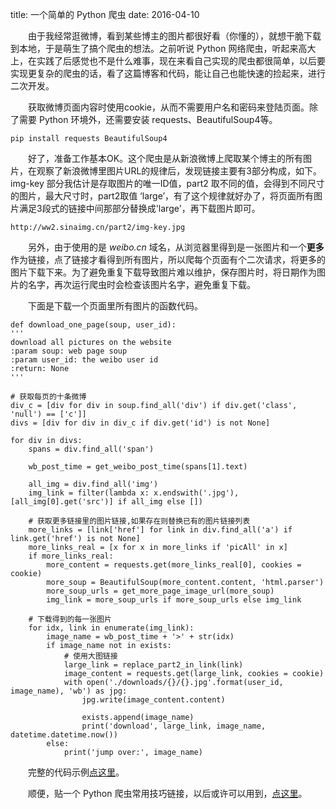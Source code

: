 title: 一个简单的 Python 爬虫
date: 2016-04-10

&emsp;&emsp;由于我经常逛微博，看到某些博主的图片都很好看（你懂的），就想干脆下载到本地，于是萌生了搞个爬虫的想法。之前听说 Python 网络爬虫，听起来高大上，在实践了后感觉也不是什么难事，现在来看自己实现的爬虫都很简单，以后要实现更复杂的爬虫的话，看了这篇博客和代码，能让自己也能快速的捡起来，进行二次开发。

&emsp;&emsp;获取微博页面内容时使用cookie，从而不需要用户名和密码来登陆页面。除了需要 Python 环境外，还需要安装 requests、BeautifulSoup4等。

    pip install requests BeautifulSoup4

&emsp;&emsp;好了，准备工作基本OK。这个爬虫是从新浪微博上爬取某个博主的所有图片，在观察了新浪微博里图片URL的规律后，发现链接主要有3部分构成，如下。img-key 部分我估计是存取图片的唯一ID值，part2 取不同的值，会得到不同尺寸的图片，最大尺寸时，part2取值 ‘large’，有了这个规律就好办了，将页面所有图片满足3段式的链接中间那部分替换成'large'，再下载图片即可。


    http://ww2.sinaimg.cn/part2/img-key.jpg

&emsp;&emsp;另外，由于使用的是 *weibo.cn* 域名，从浏览器里得到是一张图片和一个**更多**作为链接，点了链接才看得到所有图片，所以爬每个页面有个二次请求，将更多的图片下载下来。为了避免重复下载导致图片难以维护，保存图片时，将日期作为图片的名字，再次运行爬虫时会检查该图片名字，避免重复下载。

&emsp;&emsp;下面是下载一个页面里所有图片的函数代码。


    def download_one_page(soup, user_id):
    '''
    download all pictures on the website
    :param soup: web page soup
    :param user_id: the weibo user id
    :return: None
    '''

    # 获取每页的十条微博
    div_c = [div for div in soup.find_all('div') if div.get('class', 'null') == ['c']]
    divs = [div for div in div_c if div.get('id') is not None]

    for div in divs:
        spans = div.find_all('span')

        wb_post_time = get_weibo_post_time(spans[1].text)

        all_img = div.find_all('img')
        img_link = filter(lambda x: x.endswith('.jpg'), [all_img[0].get('src')] if all_img else [])

        # 获取更多链接里的图片链接,如果存在则替换已有的图片链接列表
        more_links = [link['href'] for link in div.find_all('a') if link.get('href') is not None]
        more_links_real = [x for x in more_links if 'picAll' in x]
        if more_links_real:
            more_content = requests.get(more_links_real[0], cookies = cookie)
            more_soup = BeautifulSoup(more_content.content, 'html.parser')
            more_soup_urls = get_more_page_image_url(more_soup)
            img_link = more_soup_urls if more_soup_urls else img_link

        # 下载得到的每一张图片
        for idx, link in enumerate(img_link):
            image_name = wb_post_time + '>' + str(idx)
            if image_name not in exists:
                # 使用大图链接
                large_link = replace_part2_in_link(link)
                image_content = requests.get(large_link, cookies = cookie)
                with open('./downloads/{}/{}.jpg'.format(user_id, image_name), 'wb') as jpg:
                    jpg.write(image_content.content)

                    exists.append(image_name)
                    print('download', large_link, image_name, datetime.datetime.now())
            else:
                print('jump over:', image_name)


&emsp;&emsp;完整的代码示例[点这里](https://github.com/hsqs/spiders/blob/master/weibo/weibo_miner.py)。

&emsp;&emsp;顺便，贴一个 Python 爬虫常用技巧链接，以后或许可以用到，[点这里](http://my.oschina.net/jhao104/blog/647308?fromerr=KzH2VGaK)。




